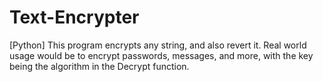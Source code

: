 # Text-Encrypter
[Python] This program encrypts any string, and also revert it. Real world usage would be to encrypt passwords, messages, and more, with the key being the algorithm in the Decrypt function.

